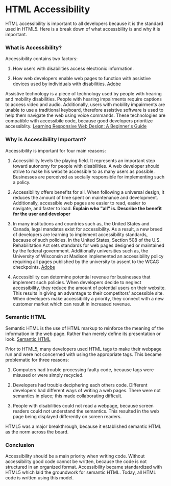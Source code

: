HTML Accessibility
===

HTML accessibility is important to all developers because it is the standard used in HTML5. Here is a break down of what accessbility is and why it is important. 

### What is Accessibility?

Accessibility contains two factors:

1. How users with disabilities access electronic information. 

2. How web developers enable web pages to function with assistive devices used by individuals with disabilities.
[Adobe](http://www.adobe.com/accessibility/gettingstarted.html)

Assistive technology is a piece of technology used by people with hearing and mobility disabilities. People with hearing impairments require captions to access video and audio. Additionally, users with mobility impairments are unable to use a traditional keyboard, therefore assistive software is used to help them navigate the web using voice commands. These technologies are compatible with accessibile code, because good developers prioritize accessiblity. [Learning Responsive Web Design: A Beginner's Guide](http://www.clarissapeterson.com/2012/11/html5-accessibility/)

### Why is Accessibility Important?

Accessibility is important for four main reasons: 

1. Accessibility levels the playing field. It represents an important step toward autonomy for people with disabilities. A web developer should strive to make his website accessible to as many users as possible. Businesses are perceived as socially responsible for implementing such a policy. 

2. Accessibility offers benefits for all. When following a universal design, it reduces the amount of time spent on maintenance and development. Additionally, accessible web pages are easier to read, easier to navigate, and faster to load. **Explain who "all" is. Describe the benefit for the user and developer**

3. In many institutions and countries such as, the United States and Canada, legal mandates exist for accessibility. As a result, a new breed of developers are learning to implement accessibility standards, because of such policies. In the United States, Section 508 of the U.S. Rehabilitation Act sets standards for web pages designed or maintained by the federal government. Additionally universities such as, the University of Wisconsin at Madison implemented an accessibility policy requiring all pages published by the university to assent to the WCAG checkpoints. [Adobe](http://www.adobe.com/accessibility/gettingstarted.html)

4. Accessibility can determine potential revenue for businesses that implement such policies. When developers decide to neglect accessibility, they reduce the amount of potential users on their website.  This results in giving an advantage to their competitors' accessible site. When developers make accessibility a priority, they connect with a new customer market which can result in increased revenue. 

### Semantic HTML

Semantic HTML is the use of HTML markup to reinforce the meaning of the information in the web page. Rather than merely define its presentation or look. [Semantic HTML](http://en.wikipedia.org/wiki/Semantic_HTML)

Prior to HTML5, many developers used HTML tags to make their webpage run and were not concerned with using the appropriate tags. This became problematic for three reasons:
 
1. Computers had trouble processing faulty code, because tags were misused or were simply recycled.

2.  Developers had trouble deciphering each others code. Different developers had different ways of writing a web pages. There were not semantics in place; this made collaborating difficult.

3. People with disabilities could not read a webpage, because screen readers could not understand the semantics. This resulted in the web page being displayed differently on screen readers.

HTML5 was a major breakthrough, because it established semantic HTML as the norm across the board. 

### Conclusion

Accessibility should be a main priority when writing code. Without accessibility good code cannot be written, because the code is not structured in an organized format. Accessibility became standardized with HTML5 which laid the groundwork for semantic HTML. Today, all HTML code is written using this model.